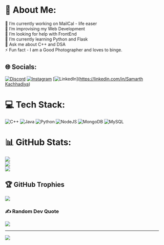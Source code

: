 # 💫 About Me:
🔭 I’m currently working on MailCal - life easer<br>👯 I’m improvising my Web Development<br>🤝 I’m looking for help with FrontEnd<br>🌱 I’m currently learning Python and Flask<br>💬 Ask me about C++ and DSA<br>⚡ Fun fact - I am a Good Photographer and loves to binge.<br>


## 🌐 Socials:
[![Discord](https://img.shields.io/badge/Discord-%237289DA.svg?logo=discord&logoColor=white)](https://discord.gg/https://discord.gg/NgUJCsDF) [![Instagram](https://img.shields.io/badge/Instagram-%23E4405F.svg?logo=Instagram&logoColor=white)](https://instagram.com/samarth.3005) [![LinkedIn](https://img.shields.io/badge/LinkedIn-%230077B5.svg?logo=linkedin&logoColor=white)]([https://linkedin.com/in/Samarth Kachhadiya](https://www.linkedin.com/in/samarth-kachhadiya-a89193285/)) 

# 💻 Tech Stack:
![C++](https://img.shields.io/badge/c++-%2300599C.svg?style=for-the-badge&logo=c%2B%2B&logoColor=white) ![Java](https://img.shields.io/badge/java-%23ED8B00.svg?style=for-the-badge&logo=openjdk&logoColor=white) ![Python](https://img.shields.io/badge/python-3670A0?style=for-the-badge&logo=python&logoColor=ffdd54) ![NodeJS](https://img.shields.io/badge/node.js-6DA55F?style=for-the-badge&logo=node.js&logoColor=white) ![MongoDB](https://img.shields.io/badge/MongoDB-%234ea94b.svg?style=for-the-badge&logo=mongodb&logoColor=white) ![MySQL](https://img.shields.io/badge/mysql-4479A1.svg?style=for-the-badge&logo=mysql&logoColor=white)
# 📊 GitHub Stats:
![](https://github-readme-stats.vercel.app/api?username=Samarth305&theme=dark&hide_border=false&include_all_commits=false&count_private=false)<br/>
![](https://github-readme-streak-stats.herokuapp.com/?user=Samarth305&theme=dark&hide_border=false)<br/>
![](https://github-readme-stats.vercel.app/api/top-langs/?username=Samarth305&theme=dark&hide_border=false&include_all_commits=false&count_private=false&layout=compact)

## 🏆 GitHub Trophies
![](https://github-profile-trophy.vercel.app/?username=Samarth305&theme=radical&no-frame=false&no-bg=true&margin-w=4)

### ✍️ Random Dev Quote
![](https://quotes-github-readme.vercel.app/api?type=horizontal&theme=radical)

---
[![](https://visitcount.itsvg.in/api?id=Samarth305&icon=0&color=0)](https://visitcount.itsvg.in)

<!-- Proudly created with GPRM ( https://gprm.itsvg.in ) -->
